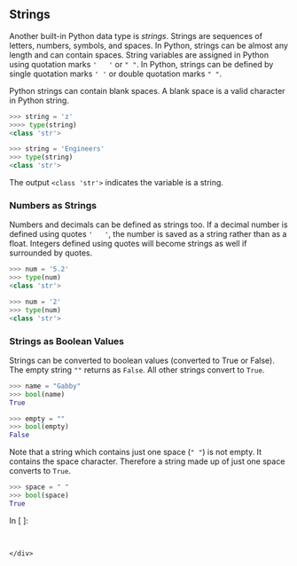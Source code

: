 
## Strings
Another built-in Python data type is _strings_. Strings are sequences of letters, numbers, symbols, and spaces. In Python, strings can be almost any length and can contain spaces. String variables are assigned in Python using quotation marks ```'   '``` or ```" "```. In Python, strings can be defined by single quotation marks ```' '``` or double quotation marks ```" "```. 

Python strings can contain blank spaces. A blank space is a valid character in Python string.

```python
>>> string = 'z'
>>>> type(string)
<class 'str'>

>>> string = 'Engineers'
>>> type(string)
<class 'str'>
```

The output ```<class 'str'>``` indicates the variable is a string.
### Numbers as Strings

Numbers and decimals can be defined as strings too. If a decimal number is defined using quotes ```'   '```, the number is saved as a string rather than as a float. Integers defined using quotes will become strings as well if surrounded by quotes.

```python
>>> num = '5.2'
>>> type(num)
<class 'str'>

>>> num = '2'
>>> type(num)
<class 'str'>
```
### Strings as Boolean Values

Strings can be converted to boolean values (converted to True or False). The empty string ```""``` returns as ```False```. All other strings convert to ```True```. 

```python
>>> name = "Gabby"
>>> bool(name)
True
```

```python
>>> empty = ""
>>> bool(empty)
False
```

Note that a string which contains just one space (```" "```) is not empty. It contains the space character. Therefore a string made up of just one space converts to ```True```.

```python
>>> space = " "
>>> bool(space)
True
```
<div class="cell border-box-sizing code_cell rendered">
<div class="input">
<div class="prompt input_prompt">In&nbsp;[&nbsp;]:</div>
<div class="inner_cell">
    <div class="input_area">
<div class=" highlight hl-ipython3"><pre><span></span> 
</pre></div>

    </div>
</div>
</div>

</div>
 

